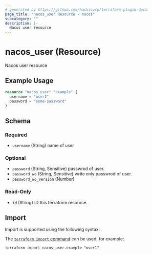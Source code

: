 ```yaml
---
# generated by https://github.com/hashicorp/terraform-plugin-docs
page_title: "nacos_user Resource - nacos"
subcategory: ""
description: |-
  Nacos user resource
---
```


# nacos_user (Resource)

Nacos user resource

## Example Usage

```terraform
resource "nacos_user" "example" {
  username = "user1"
  password = "some-password"
}
```

<!-- schema generated by tfplugindocs -->
## Schema

### Required

- `username` (String) name of user

### Optional

- `password` (String, Sensitive) passwrod of user.
- `password_wo` (String, Sensitive) write only passwrod of user.
- `password_wo_version` (Number)

### Read-Only

- `id` (String) ID this terraform resource.

## Import

Import is supported using the following syntax:

The [`terraform import` command](https://developer.hashicorp.com/terraform/cli/commands/import) can be used, for example:

```shell
terraform import nacos_user.example "user1"
```

